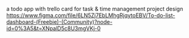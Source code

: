 a todo app with trello card for task & time management 
project design https://www.figma.com/file/6LN5Zj7EbLMhgRjqytoEBV/To-do-list-dashboard-(Freebie)-(Community)?node-id=0%3A5&t=XNpalD5c8U3mgVKj-0
